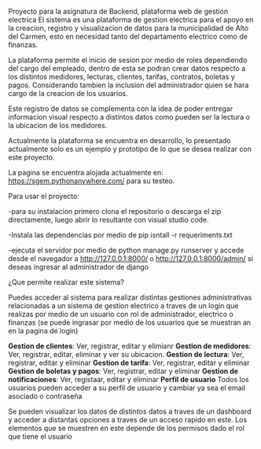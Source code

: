 Proyecto para la asignatura de Backend, plataforma web de gestión electrica El sistema es una plataforma de gestion electrica para el apoyo en la creacion, registro y visualizacion de datos para la municipalidad de Alto del Carmen, esto en necesidad tanto del departamento electrico como de finanzas.

La plataforma permite el inicio de sesion por medio de roles dependiendo del cargo del empleado, dentro de esta se podran crear datos respecto a los distintos medidores, lecturas, clientes, tarifas, contratos, boletas y pagos. Considerando tambien la inclusion del administrador quien se hara cargo de la creacion de los usuarios.

Este registro de datos se complementa con la idea de poder entregar informacion visual respecto a distintos datos como pueden ser la lectura o la ubicacion de los medidores.

Actualmente la plataforma se encuentra en desarrollo, lo presentado actualmente solo es un ejemplo y prototipo de lo que se desea realizar con este proyecto.

La pagina se encuentra alojada actualmente en: https://sgem.pythonanywhere.com/ para su testeo.

Para usar el proyecto:

-para su instalacion primero clona el repositorio o descarga el zip directamente, luego abrir lo resultante con visual studio code.

-Instala las dependencias por medio de pip isntall -r requeriments.txt

-ejecuta el servidor por medio de python manage.py runserver y accede desde el navegador a http://127.0.0.1:8000/ o http://127.0.0.1:8000/admin/ si deseas ingresar al administrador de django

¿Que permite realizar este sistema?

Puedes acceder al sistema para realizar distintas gestiones administrativas relacionadas a un sistema de gestion electrico a traves de un login que realizas por medio de un usuario con rol de administrador, electrico o finanzas (se puede ingrasar por medio de los usuarios que se muestran an en la pagina de login)

**Gestion de clientes**: Ver, registrar, editar y elimianr
**Gestion de medidores**: Ver, registrar, editar, eliminar y ver su ubicacion.
**Gestion de lectura**: Ver, registrar, editar y eliminar
**Gestion de tarifa**: Ver, registrar, editar y eliminar
**Gestion de boletas y pagos**: Ver, registrar, editar y eliminar
**Gestion de notificaciones**: Ver, registaar, editar y eliminar
**Perfil de usuario** Todos los usuarios pueden acceder a su perfil de usuario y cambiar ya sea el email asociado o contraseña

Se pueden visualizar los datos de distintos datos a traves de un dashboard y acceder a distantas opciones a traves de un acceso rapido en este.
Los elementos que se muestren en este depende de los permisos dado el rol que tiene el usuario
